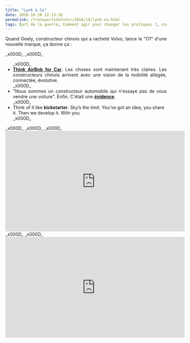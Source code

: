 ```yaml
---
title: "Lynk & Co"
date: 2016-10-20 12:13:18
permalink: /transportsdufutur/2016/10/lynk-co.html
tags: [art de la guerre, Comment agir pour changer les pratiques ?, connectivité, économie de l'expérience, innovation, internet des objets, open innovation, Véhicule]
---
```


<p style="text-align: justify;">Quand Geely, constructeur chinois qui a racheté Volvo, lance le "O1" d'une nouvelle marque, ça donne ça :</p>_x000D_
_x000D_
<ul>_x000D_
	<li style="text-align: justify;"><strong><a href="http://www.lynkco.com/en/car-and.html" target="_blank">Think AirBnb for Car</a></strong>. Les choses sont maintenant très claires. Les constructeurs chinois arrivent avec une vision de la mobilité allégée, connectée, évolutive.</li>_x000D_
	<li style="text-align: justify;">"Nous sommes un constructeur automobile qui n'essaye pas de vous vendre une voiture". Enfin. C'était une <a href="http://transportsdufutur.ademe.fr/2013/09/nissan-et-daimler-sengagent-a-commercialiser-des-voitures-autonomes-en-2020-risques-et-opportunites.html?hlst=patagonia" target="_blank"><strong>évidence</strong></a>.</li>_x000D_
	<li class="scroll-item">Think of it like <strong>kickstarter</strong>. Sky’s the limit. You’ve got an idea, you share it. Then we develop it. With you.</li>_x000D_
</ul>_x000D_
<!--more-->_x000D_
_x000D_
<iframe src="https://www.youtube.com/embed/YezxrPsXD3Q" width="560" height="315" frameborder="0" allowfullscreen="allowfullscreen"></iframe>_x000D_
_x000D_
<iframe src="https://www.youtube.com/embed/qydaNhBUOp8" width="560" height="315" frameborder="0" allowfullscreen="allowfullscreen"></iframe>
